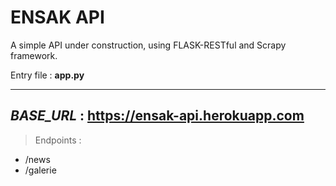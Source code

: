 # ENSAK API 

A simple API under construction, using FLASK-RESTful and Scrapy framework.

Entry file : **app.py** 

---
*BASE_URL* : https://ensak-api.herokuapp.com
---

> Endpoints : 
 - /news
 - /galerie
